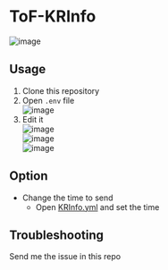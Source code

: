 # ToF-KRInfo
![image](https://github.com/c2t-r/ToF-KRInfo/assets/80561604/9055a75c-1b76-484e-9c21-ddb4fc1f749b)

## Usage
1. Clone this repository  
2. Open `.env` file  
![image](https://github.com/c2t-r/ToF-KRInfo/assets/80561604/7d210a5c-75fb-44c1-8c4d-0de0e31449fc)  
3. Edit it  
![image](https://github.com/c2t-r/ToF-KRInfo/assets/80561604/c19f3329-ee58-43f2-b55e-95d0b7bc7bf4)  
![image](https://github.com/c2t-r/ToF-KRInfo/assets/80561604/221e1fa8-5696-4b59-86ca-0509e4b9123c)  
![image](https://github.com/c2t-r/ToF-KRInfo/assets/80561604/2c797f95-341f-4f89-80b8-576e83b7917d)

## Option
- Change the time to send
  - Open [KRInfo.yml](.github/workflows/KRInfo.yml) and set the time

## Troubleshooting
Send me the issue in this repo
